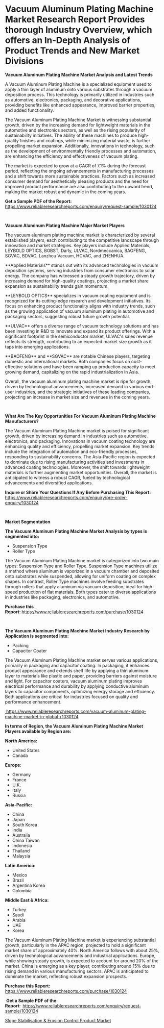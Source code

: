 <p><h1>Vacuum Aluminum Plating Machine Market Research Report Provides thorough Industry Overview, which offers an In-Depth Analysis of Product Trends and New Market Divisions</h1></p><p><strong>Vacuum Aluminum Plating Machine Market Analysis and Latest Trends</strong></p>
<p><p>A Vacuum Aluminum Plating Machine is a specialized equipment used to apply a thin layer of aluminum onto various substrates through a vacuum deposition process. This technology is primarily utilized in industries such as automotive, electronics, packaging, and decorative applications, providing benefits like enhanced appearance, improved barrier properties, and added functionality.</p><p>The Vacuum Aluminum Plating Machine Market is witnessing substantial growth, driven by the increasing demand for lightweight materials in the automotive and electronics sectors, as well as the rising popularity of sustainability initiatives. The ability of these machines to produce high-quality finishes and coatings, while minimizing material waste, is further propelling market expansion. Additionally, innovations in technology, such as the development of environmentally friendly processes and automation, are enhancing the efficiency and effectiveness of vacuum plating.</p><p>The market is expected to grow at a CAGR of 7.1% during the forecast period, reflecting the ongoing advancements in manufacturing processes and a shift towards more sustainable practices. Factors such as increased consumer demand for aesthetically pleasing products and the need for improved product performance are also contributing to the upward trend, making the market robust and dynamic in the coming years.</p></p>
<p><strong>Get a Sample PDF of the Report:&nbsp;</strong> <a href="https://www.reliableresearchreports.com/enquiry/request-sample/1030124?utm_campaign=2954&utm_medium=2&utm_source=Github&utm_content=ia&utm_term=21032025&utm_id=vacuum-aluminum-plating-machine">https://www.reliableresearchreports.com/enquiry/request-sample/1030124</a></p>
<p>&nbsp;</p>
<p><strong>Vacuum Aluminum Plating Machine Major Market Players</strong></p>
<p><p>The vacuum aluminum plating machine market is characterized by several established players, each contributing to the competitive landscape through innovation and market strategies. Key players include Applied Materials, LEYBOLD OPTICS, BOBST, Darly, ULVAC, Nordmeccanica, BAOFENG, SGVAC, BDVAC, Lanzhou Vacuum, HCVAC, and ZHENHUA.</p><p>**Applied Materials** stands out with its advanced technologies in vacuum deposition systems, serving industries from consumer electronics to solar energy. The company has witnessed a steady growth trajectory, driven by increasing demand for high-quality coatings, projecting a market share expansion as sustainability trends gain momentum.</p><p>**LEYBOLD OPTICS** specializes in vacuum coating equipment and is recognized for its cutting-edge research and development initiatives. Its focus on enhancing product functionality aligns with industry trends, such as the growing application of vacuum aluminum plating in automotive and packaging sectors, suggesting robust future growth potential.</p><p>**ULVAC** offers a diverse range of vacuum technology solutions and has been investing in R&D to innovate and expand its product offerings. With a significant footprint in the semiconductor market, ULVAC's sales revenue reflects its strength, contributing to an expected market size growth as it taps into emerging applications.</p><p>**BAOFENG** and **SGVAC** are notable Chinese players, targeting domestic and international markets. Both companies focus on cost-effective solutions and have been ramping up production capacity to meet growing demand, capitalizing on the rapid industrialization in Asia.</p><p>Overall, the vacuum aluminum plating machine market is ripe for growth, driven by technological advancements, increased demand in various end-user industries, and the strategic initiatives of these leading companies, projecting an increase in market size and revenues in the coming years.</p></p>
<p>&nbsp;</p>
<p><strong>What Are The Key Opportunities For Vacuum Aluminum Plating Machine Manufacturers?</strong></p>
<p><p>The Vacuum Aluminum Plating Machine market is poised for significant growth, driven by increasing demand in industries such as automotive, electronics, and packaging. Innovations in vacuum coating technology are enhancing quality and efficiency, propelling market expansion. Key trends include the integration of automation and eco-friendly processes, responding to sustainability concerns. The Asia-Pacific region is expected to dominate due to rising manufacturing activities and investments in advanced coating technologies. Moreover, the shift towards lightweight materials is further augmenting market opportunities. Overall, the market is anticipated to witness a robust CAGR, fueled by technological advancements and diversified applications.</p></p>
<p><strong>Inquire or Share Your Questions If Any Before Purchasing This Report:</strong> <a href="https://www.reliableresearchreports.com/enquiry/pre-order-enquiry/1030124?utm_campaign=2954&utm_medium=2&utm_source=Github&utm_content=ia&utm_term=21032025&utm_id=vacuum-aluminum-plating-machine">https://www.reliableresearchreports.com/enquiry/pre-order-enquiry/1030124</a></p>
<p>&nbsp;</p>
<p><strong>Market Segmentation</strong></p>
<p><strong>The Vacuum Aluminum Plating Machine Market Analysis by types is segmented into:</strong></p>
<p><ul><li>Suspension Type</li><li>Roller Type</li></ul></p>
<p><p>The Vacuum Aluminum Plating Machine market is categorized into two main types: Suspension Type and Roller Type. Suspension Type machines utilize a method where aluminum is vaporized in a vacuum chamber and deposited onto substrates while suspended, allowing for uniform coating on complex shapes. In contrast, Roller Type machines involve feeding substrates through rollers that apply aluminum via vacuum deposition, ideal for high-speed production of flat materials. Both types cater to diverse applications in industries like packaging, electronics, and automotive.</p></p>
<p><strong>Purchase this Report:&nbsp;</strong><a href="https://www.reliableresearchreports.com/purchase/1030124?utm_campaign=2954&utm_medium=2&utm_source=Github&utm_content=ia&utm_term=21032025&utm_id=vacuum-aluminum-plating-machine">https://www.reliableresearchreports.com/purchase/1030124</a></p>
<p>&nbsp;</p>
<p><strong>The Vacuum Aluminum Plating Machine Market Industry Research by Application is segmented into:</strong></p>
<p><ul><li>Packing</li><li>Capacitor Coater</li></ul></p>
<p><p>The Vacuum Aluminum Plating Machine market serves various applications, primarily in packaging and capacitor coating. In packaging, it enhances product appearance and extends shelf life by applying a thin aluminum layer to materials like plastic and paper, providing barriers against moisture and light. For capacitor coaters, vacuum aluminum plating improves electrical performance and durability by applying conductive aluminum layers to capacitor components, optimizing energy storage and efficiency. Both applications are critical for industries focused on quality and performance enhancement.</p></p>
<p><a href="https://www.reliableresearchreports.com/vacuum-aluminum-plating-machine-market-in-global-r1030124?utm_campaign=2954&utm_medium=2&utm_source=Github&utm_content=ia&utm_term=21032025&utm_id=vacuum-aluminum-plating-machine">&nbsp;https://www.reliableresearchreports.com/vacuum-aluminum-plating-machine-market-in-global-r1030124</a></p>
<p><strong>In terms of Region, the Vacuum Aluminum Plating Machine Market Players available by Region are:</strong></p>
<p>
    <p> <strong> North America: </strong>
        <ul>
            <li>United States</li>
            <li>Canada</li>
        </ul>
        </p> 
    <p> <strong> Europe: </strong>
        <ul>
            <li>Germany</li>
            <li>France</li>
            <li>U.K.</li>
            <li>Italy</li>
            <li>Russia</li>
        </ul>
        </p> 
    <p> <strong> Asia-Pacific: </strong>
        <ul>
            <li>China</li>
            <li>Japan</li>
            <li>South Korea</li>
            <li>India</li>
            <li>Australia</li>
            <li>China Taiwan</li>
            <li>Indonesia</li>
            <li>Thailand</li>
            <li>Malaysia</li>
        </ul>
        </p> 
    <p> <strong> Latin America: </strong>
        <ul>
            <li>Mexico</li>
            <li>Brazil</li>
            <li>Argentina Korea</li>
            <li>Colombia</li>
        </ul>
        </p> 
    <p> <strong> Middle East & Africa: </strong>
        <ul>
            <li>Turkey</li>
            <li>Saudi</li>
            <li>Arabia</li>
            <li>UAE</li>
            <li>Korea</li>
        </ul>
    </p>
    </p>
<p><p>The Vacuum Aluminum Plating Machine market is experiencing substantial growth, particularly in the APAC region, projected to hold a significant market share of approximately 40%. North America follows with about 25%, driven by technological advancements and industrial applications. Europe, while showing steady growth, is expected to account for around 20% of the market. China is emerging as a key player, contributing around 15% due to rising demand in various manufacturing sectors. APAC is anticipated to dominate the market, reflecting robust expansion prospects.</p></p>
<p><strong>Purchase this Report: </strong><a href="https://www.reliableresearchreports.com/purchase/1030124?utm_campaign=2954&utm_medium=2&utm_source=Github&utm_content=ia&utm_term=21032025&utm_id=vacuum-aluminum-plating-machine">https://www.reliableresearchreports.com/purchase/1030124</a></p>
<p>&nbsp;<strong>Get a Sample PDF of the Report:&nbsp;&nbsp;</strong><a href="https://www.reliableresearchreports.com/enquiry/request-sample/1030124?utm_campaign=2954&utm_medium=2&utm_source=Github&utm_content=ia&utm_term=21032025&utm_id=vacuum-aluminum-plating-machine">https://www.reliableresearchreports.com/enquiry/request-sample/1030124</a></p>
<p><strong></strong></p>
<p><p><a href="https://github.com/alablisepah/Market-Research-Report-List-1/blob/main/slope-stabilisation-erosion-control-product-market.md?utm_campaign=2954&utm_medium=2&utm_source=Github&utm_content=ia&utm_term=21032025&utm_id=vacuum-aluminum-plating-machine">Slope Stabilisation & Erosion Control Product Market</a></p></p>
